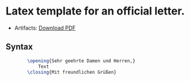 # Latex template for an official letter.


- Artifacts: [Download PDF](https://github.com/Fennvel/CodeSnippet/actions/workflows/latex.yml)


## Syntax

```Latex
		\opening{Sehr geehrte Damen und Herren,}	
            Text
		\closing{Mit freundlichen Grüßen}
```